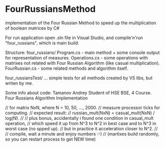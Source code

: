 # FourRussiansMethod
implementation of the Four Russian Method to speed up the multiplication of boolean matrices by C#

For run application open .sln file in Visual Studio, and compile'n'run "four_russians", which is main build.

Structure:
four_russians/
Program.cs - main method + some console output for representation of measures.
Operations.cs - some operations with matrixes not related with Four Russian Algorithm (like casual multiplication).
FourRussian.cs - some related methods and algorithm itself.

four_russiansTest/
... simple tests for all methods created by VS libs, but writen by me. 

Some info about code:
Tamanov Andrey
Student of HSE BSE, 4 Course.
Four Russians Algorithm Implementation

// for matrix NxN, where N = 10, 50, ..., 2000.
// measure processor ticks for computing.
// expected result:
// russian_mult(NxN) = casual_mult(NxN) / log(N).
//
// plus bonus, accidentally i found one condition in casual_mult operation,
// which speed it up from N^3 to N^2 in best case and to N^3 in worst case (no spped up).
// but in practice it acceleration closer to N^2.
// 
// сompile, wait a minute and enjoy numbers :-)
// (martixes build randomly, so you can restart process to get NEW time)
